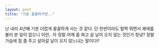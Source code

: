 ```yaml
---
layout: post
title: "기분 꿀꿀하구만.."
---
```


난 내리 4년째 기분 더럽게 꿀꿀하게 사는 것 같다. 단 한번이라도 펄쩍 뛰면서 쾌재를 불러 본 일이 없으니 이런..
아 정말 어깨 좀 펴고 살 날이 오지 않는 것인가 정녕?
정말 가슴에 힘 좀 주고 살아갈 날이 오지 않느냐는 말이다!!


